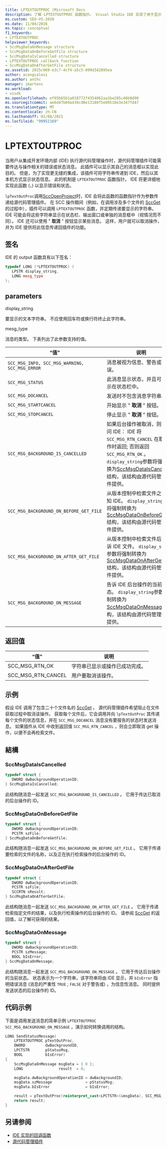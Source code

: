 ```yaml
---
title: LPTEXTOUTPROC |Microsoft Docs
description: 了解 LPTEXTOUTPROC 函数指针。 Visual Studio IDE 实现了用于显示错误和状态的函数。
ms.custom: SEO-VS-2020
ms.date: 11/04/2016
ms.topic: conceptual
f1_keywords:
- LPTEXTOUTPROC
helpviewer_keywords:
- SccMsgDataOnMessage structure
- SccMsgDataOnBeforeGetFile structure
- SccMsgDataIsCancelled structure
- LPTEXTOUTPROC callback function
- SccMsgDataOnAfterGetFile structure
ms.assetid: 2025c969-e3c7-4cf4-a5c5-099d342895ea
author: acangialosi
ms.author: anthc
manager: jmartens
ms.workload:
- vssdk
ms.openlocfilehash: ef05b65b1a018772f4354062aa1be285c40b0d90
ms.sourcegitcommit: ae6d47b09a439cd0e13180f5e89510e3e347fd47
ms.translationtype: MT
ms.contentlocale: zh-CN
ms.lasthandoff: 02/08/2021
ms.locfileid: "99952169"
---
```

# <a name="lptextoutproc"></a>LPTEXTOUTPROC

当用户从集成开发环境内部 (IDE) 执行源代码管理操作时，源代码管理插件可能需要传达与操作相关的错误或状态消息。 此插件可以显示其自己的消息框以实现此目的。 但是，为了实现更无缝的集成，该插件可将字符串传递到 IDE，然后以其本机方式显示状态信息。 此的机制是 `LPTEXTOUTPROC` 函数指针。 IDE 将更详细地实现此函数 (，) 以显示错误和状态。

`lpTextOutProc`调用[SccOpenProject](../extensibility/sccopenproject-function.md)时，IDE 会将此函数的函数指针作为参数传递给源代码管理插件。 在 SCC 操作期间（例如，在调用涉及多个文件的 [SccGet](../extensibility/sccget-function.md) 的过程中），插件可以调用 `LPTEXTOUTPROC` 函数，并定期传递要显示的字符串。 IDE 可能会将这些字符串显示在状态栏、输出窗口或单独的消息框中（视情况而不同）。 IDE 还可以使用 " **取消** " 按钮显示某些消息。 这样，用户就可以取消操作，并为 IDE 提供将此信息传递回插件的功能。

## <a name="signature"></a>签名
 IDE 的 output 函数具有以下签名：

```cpp
typedef LONG (*LPTEXTOUTPROC) (
   LPSTR display_string,
   LONG mesg_type
);
```

## <a name="parameters"></a>parameters

display_string

要显示的文本字符串。 不应使用回车符或换行符终止此字符串。

mesg_type

消息的类型。 下表列出了此参数支持的值。

|“值”|说明|
|-----------|-----------------|
|`SCC_MSG_INFO, SCC_MSG_WARNING, SCC_MSG_ERROR`|消息被视为信息、警告或错误。|
|`SCC_MSG_STATUS`|此消息显示状态，并且可以显示在状态栏中。|
|`SCC_MSG_DOCANCEL`|发送时不包含消息字符串。|
|`SCC_MSG_STARTCANCEL`|开始显示 " **取消** " 按钮。|
|`SCC_MSG_STOPCANCEL`|停止显示 " **取消** " 按钮。|
|`SCC_MSG_BACKGROUND_IS_CANCELLED`|如果后台操作被取消，则会询问 IDE： IDE 将 `SCC_MSG_RTN_CANCEL` 在取消操作时返回; 否则返回 `SCC_MSG_RTN_OK` 。 `display_string`参数将强制转换为[SccMsgDataIsCancelled](#LinkSccMsgDataIsCancelled)结构，该结构由源代码管理插件提供。|
|`SCC_MSG_BACKGROUND_ON_BEFORE_GET_FILE`|从版本控制中检索文件之前通知 IDE。 `display_string`参数将强制转换为[SccMsgDataOnBeforeGetFile](#LinkSccMsgDataOnBeforeGetFile)结构，该结构由源代码管理插件提供。|
|`SCC_MSG_BACKGROUND_ON_AFTER_GET_FILE`|从版本控制中检索文件后，告诉 IDE 文件。 `display_string`参数将强制转换为[SccMsgDataOnAfterGetFile](#LinkSccMsgDataOnAfterGetFile)结构，该结构由源代码管理插件提供。|
|`SCC_MSG_BACKGROUND_ON_MESSAGE`|告诉 IDE 后台操作的当前状态。 `display_string`参数将强制转换为[SccMsgDataOnMessage](#LinkSccMsgDataOnMessage)结构，该结构由源代码管理插件提供。|

## <a name="return-value"></a>返回值

|“值”|说明|
|-----------|-----------------|
|SCC_MSG_RTN_OK|字符串已显示或操作已成功完成。|
|SCC_MSG_RTN_CANCEL|用户要取消该操作。|

## <a name="example"></a>示例
 假设 IDE 调用了包含二十个文件名的 [SccGet](../extensibility/sccget-function.md) 。 源代码管理插件希望阻止在文件获取过程中取消该操作。 获取每个文件后，它会调用并向 `lpTextOutProc` 其传递每个文件的状态信息，并在 `SCC_MSG_DOCANCEL` 消息没有要报告的状态时发送消息。 如果插件从 IDE 中收到返回值 `SCC_MSG_RTN_CANCEL` ，则会立即取消 get 操作，以便不会再检索文件。

## <a name="structures"></a>結構

### <a name="sccmsgdataiscancelled"></a><a name="LinkSccMsgDataIsCancelled"></a> SccMsgDataIsCancelled

```cpp
typedef struct {
   DWORD dwBackgroundOperationID;
} SccMsgDataIsCancelled;
```

 此结构随消息一起发送 `SCC_MSG_BACKGROUND_IS_CANCELLED` 。 它用于传达已取消的后台操作的 ID。

### <a name="sccmsgdataonbeforegetfile"></a><a name="LinkSccMsgDataOnBeforeGetFile"></a> SccMsgDataOnBeforeGetFile

```cpp
typedef struct {
   DWORD dwBackgroundOperationID;
   PCSTR szFile;
} SccMsgDataOnBeforeGetFile;
```

 此结构随消息一起发送 `SCC_MSG_BACKGROUND_ON_BEFORE_GET_FILE` 。 它用于传递要检索的文件的名称，以及正在执行检索操作的后台操作的 ID。

### <a name="sccmsgdataonaftergetfile"></a><a name="LinkSccMsgDataOnAfterGetFile"></a> SccMsgDataOnAfterGetFile

```cpp
typedef struct {
   DWORD dwBackgroundOperationID;
   PCSTR szFile;
   SCCRTN sResult;
} SccMsgDataOnAfterGetFile;
```

 此结构随消息一起发送 `SCC_MSG_BACKGROUND_ON_AFTER_GET_FILE` 。 它用于传递检索指定文件的结果，以及执行检索操作的后台操作的 ID。 请参阅 [SccGet](../extensibility/sccget-function.md) 的返回值，以了解可获得的结果。

### <a name="sccmsgdataonmessage"></a><a name="LinkSccMsgDataOnMessage"></a> SccMsgDataOnMessage

```cpp
typedef struct {
   DWORD dwBackgroundOperationID;
   PCSTR szMessage;
   BOOL bIsError;
} SccMsgDataOnMessage;
```

 此结构随消息一起发送 `SCC_MSG_BACKGROUND_ON_MESSAGE` 。 它用于传达后台操作的当前状态。 状态表示为一个字符串，该字符串将由 IDE 显示，并 `bIsError` 指明错误消息 (消息的严重性 `TRUE` ; `FALSE` 对于警告或) ，为信息性消息。 同时提供发送状态的后台操作的 ID。

## <a name="code-example"></a>代码示例
 下面是调用发送消息的简单示例 `LPTEXTOUTPROC` `SCC_MSG_BACKGROUND_ON_MESSAGE` ，演示如何转换调用的结构。

```cpp
LONG SendStatusMessage(
    LPTEXTOUTPROC pTextOutProc,
    DWORD         dwBackgroundID,
    LPCTSTR       pStatusMsg,
    BOOL          bIsError)
{
    SccMsgDataOnMessage msgData = { 0 };
    LONG                result  = 0;

    msgData.dwBackgroundOperationID = dwBackgroundID;
    msgData.szMessage               = pStatusMsg;
    msgData.bIsError                = bIsError;

    result = pTextOutProc(reinterpret_cast<LPCTSTR>(&msgData), SCC_MSG_BACKGROUND_ON_MESSAGE);
    return result;
}
```

## <a name="see-also"></a>另请参阅
- [IDE 实现的回调函数](../extensibility/callback-functions-implemented-by-the-ide.md)
- [源代码管理插件](../extensibility/source-control-plug-ins.md)
